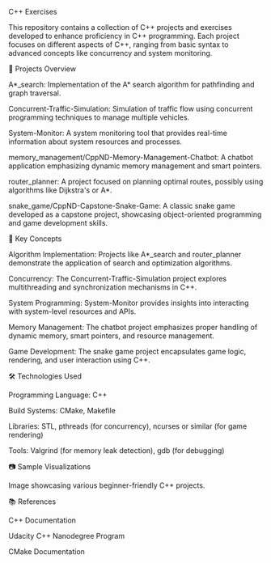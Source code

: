 C++ Exercises

This repository contains a collection of C++ projects and exercises developed to enhance proficiency in C++ programming. Each project focuses on different aspects of C++, ranging from basic syntax to advanced concepts like concurrency and system monitoring.

🚀 Projects Overview

A*_search: Implementation of the A* search algorithm for pathfinding and graph traversal.

Concurrent-Traffic-Simulation: Simulation of traffic flow using concurrent programming techniques to manage multiple vehicles.

System-Monitor: A system monitoring tool that provides real-time information about system resources and processes.

memory_management/CppND-Memory-Management-Chatbot: A chatbot application emphasizing dynamic memory management and smart pointers.

router_planner: A project focused on planning optimal routes, possibly using algorithms like Dijkstra's or A*.

snake_game/CppND-Capstone-Snake-Game: A classic snake game developed as a capstone project, showcasing object-oriented programming and game development skills.

🧠 Key Concepts

Algorithm Implementation: Projects like A*_search and router_planner demonstrate the application of search and optimization algorithms.

Concurrency: The Concurrent-Traffic-Simulation project explores multithreading and synchronization mechanisms in C++.

System Programming: System-Monitor provides insights into interacting with system-level resources and APIs.

Memory Management: The chatbot project emphasizes proper handling of dynamic memory, smart pointers, and resource management.

Game Development: The snake game project encapsulates game logic, rendering, and user interaction using C++.

🛠️ Technologies Used

Programming Language: C++

Build Systems: CMake, Makefile

Libraries: STL, pthreads (for concurrency), ncurses or similar (for game rendering)

Tools: Valgrind (for memory leak detection), gdb (for debugging)

📷 Sample Visualizations



Image showcasing various beginner-friendly C++ projects.

📚 References

C++ Documentation

Udacity C++ Nanodegree Program

CMake Documentation



